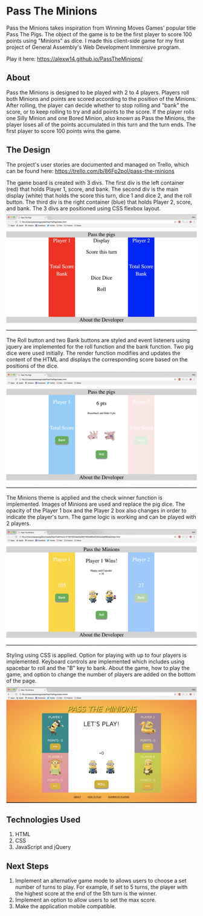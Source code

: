 # Pass The Minions
Pass the Minions takes inspiration from Winning Moves Games' popular title Pass The Pigs. The object of the game is to be the first player to score 100 points using "Minions" as dice. I made this client-side game for my first project of General Assembly's Web Development Immersive program.

Play it here: https://alexw14.github.io/PassTheMinions/
## About
Pass the Minions is designed to be played with 2 to 4 players. Players roll both Minions and points are scored according to the position of the Minions. After rolling, the player can decide whether to stop rolling and "bank" the score, or to keep rolling to try and add points to the score. If the player rolls one Silly Minion and one Bored Minion, also known as Pass the Minions, the player loses all of the points accumulated in this turn and the turn ends. The first player to score 100 points wins the game.
## The Design
The project's user stories are documented and managed on Trello, which can be found here: https://trello.com/b/86Fp2pol/pass-the-minions

The game board is created with 3 divs. The first div is the left container (red) that holds Player 1, score, and bank. The second div is the main display (white) that holds the score this turn, dice 1 and dice 2, and the roll button. The third div is the right container (blue) that holds Player 2, score, and bank. The 3 divs are positioned using CSS flexbox layout. 
<img src="images/screenshots/first.png">

The Roll button and two Bank buttons are styled and event listeners using jquery are implemented for the roll function and the bank function. Two pig dice were used initially. The render function modifies and updates the content of the HTML and displays the corresponding score based on the positions of the dice.
<img src="images/screenshots/second.png">

The Minions theme is applied and the check winner function is implemented. Images of Minions are used and replace the pig dice. The opacity of the Player 1 box and the Player 2 box also changes in order to indicate the player's turn. The game logic is working and can be played with 2 players.
<img src="images/screenshots/third.png">

Styling using CSS is applied. Option for playing with up to four players is implemented. Keyboard controls are implemented which includes using spacebar to roll and the "B" key to bank. About the game, how to play the game, and option to change the number of players are added on the bottom of the page.
<img src="images/screenshots/last.png">

## Technologies Used
1. HTML
2. CSS
3. JavaScript and jQuery
## Next Steps
1. Implement an alternative game mode to allows users to choose a set number of turns to play. For example, if set to 5 turns, the player with the highest score at the end of the 5th turn is the winner.
2. Implement an option to allow users to set the max score.
3. Make the application mobile compatible.
